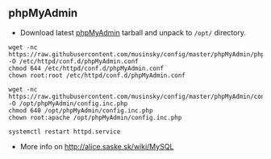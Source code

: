 phpMyAdmin
----------
* Download latest [phpMyAdmin](https://www.phpmyadmin.net/downloads/) tarball and unpack to `/opt/` directory.
```
wget -nc https://raw.githubusercontent.com/musinsky/config/master/phpMyAdmin/phpMyAdmin.conf -O /etc/httpd/conf.d/phpMyAdmin.conf
chmod 644 /etc/httpd/conf.d/phpMyAdmin.conf
chown root:root /etc/httpd/conf.d/phpMyAdmin.conf

wget -nc https://raw.githubusercontent.com/musinsky/config/master/phpMyAdmin/config.inc.php -O /opt/phpMyAdmin/config.inc.php
chmod 640 /opt/phpMyAdmin/config.inc.php
chown root:apache /opt/phpMyAdmin/config.inc.php

systemctl restart httpd.service
```
* More info on http://alice.saske.sk/wiki/MySQL
